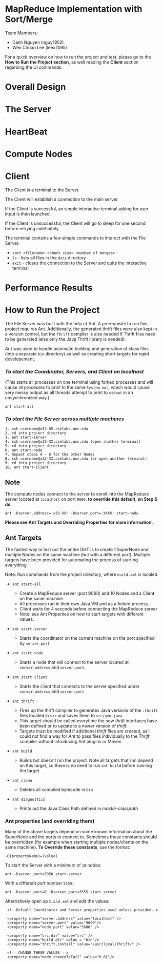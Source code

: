 # MapReduce Implementation with Sort/Merge

Team Members:  	
- Danh Nguyen (nguy1952)
- Wen Chuan Lee (leex7095)


For a quick overview on how to run the project and test, please go to the **How to Run the Project section**, as well reading the **Client** section regarding the UI commands.

# Overall Design

# The Server

# HeartBeat

# Compute Nodes

# Client

The Client is a terminal to the Server. 

The Client will establish a connection to the main server.

If the Client is successful, an simple interactive terminal asking for user input is then launched.

If the Client is unsuccessful, the Client will go to sleep for one second before retrying indefinitely.

The terminal contains a few simple commands to interact with the File Server.

 - `sort <filename> <chunk size> <number of merges>` - 
 - `ls` - lists all files in the `data` directory
 - `exit` - closes the connection to the Server and quits the interactive terminal

# Performance Results


# How to Run the Project

The File Server was built with the help of Ant. A prerequisite to run this project requires Ant. Additionally, the generated thrift files were also kept in a version control, but the `Thrift` compiler is also needed if Thrift files need to be generated (else only the Java Thrift library is needed).

Ant was used to handle automatic building and generation of class files (into a separate `bin` directory) as well as creating short targets for rapid developement.

### *To start the Coordinator, Servers, and Client on localhost*

(This starts all processes on one terminal using forked processes and will cause all processes to print to the same `System.out`, which would cause very messy output as all threads attempt to print to `stdout` in an unsynchronized way.)

    ant start-all
    
### *To start the File Server across multiple machines*
    1. ssh username@x32-05.cselabs.umn.edu
    2. cd into project directory
    3. ant start-server
    4. ssh username@x32-XX.cselabs.umn.edu (open another terminal)
    5. cd into project directory
    6. ant start-node
    7. Repeat steps 4 - 6 for the other Nodes
    8. ssh username@x32-XX.cselabs.umn.edu (or open another terminal)
    9. cd into project directory
    10. ant start-client
    
## Note

The compute nodes connect to the server to enroll into the MapReduce server located at `localhost` on port `9090`, **to override this default, on Step 6 do**:

    ant -Dserver.address='x32-XX' -Dserver.port='XXXX' start-node

**Please see Ant Targets and Overriding Properties for more information.**

## Ant Targets

The fastest way to test out the entire DHT is to create 1 SuperNode and multiple Nodes on the same machine (but with a different port). Multiple targets have been provided for automating the process of starting everything. 

Note: Run commands from the project directory, where `build.xml` is localed.

  - `ant start-all`
      - Create a MapReduce server (port 9090) and 10 Nodes and a Client on the same machine.  
      - All processes run in their own Java VM and as a forked process.
      - Client waits for 4 seconds before connecting the MapReduce server
      - Note: see Ant Properties on how to start targets with different values.

- `ant start-server`
  - Starts the coordinator on the current machine on the port specified by `server.port`

- `ant start-node`
  - Starts a node that will connect to the server located at `server.address` and `server.port`.

- `ant start client`
  - Starts the client that connects to the server specified under `server.address` and `server.port`

- `ant thrift`
  - Fires up the thrift compiler to generates Java versions of the `.thrift` files located in `src` and saves them to `src/gen-java`.
  - This target should be called everytime the new *thrift* interfaces have been defined pr to update to a newer version of *thrift*.
  - Targets must be modified if additional *thrift* files are created, as I could not find a way for *Ant* to pass files individually to the *Thrift* compiler without introducing Ant plugins or Maven.

- `ant build`
  - Builds but doesn't run the project. Note all targets that run depend on this target, so there is no need to run `ant build` before running the target.

- `ant clean`
  - Deletes all compiled bytecode in `bin`

- `ant diagnostics`
  - Prints out the Java Class Path defined in *master-classpath* 

### Ant properties (and overriding them)

Many of the above targets depend on some known information about the SuperNode and the ports to connect to. Sometimes these constants should be overridden (for example when starting multiple nodes/clients on the same machine). **To Override these constants**, use the format:

    -D(propertyName)=(value) 

To start the Server with a minimum of `10` nodes:
    
    ant -Dserver.port=5050 start-server

With a different port number `5555`:

    ant -Dserver.port=8 -Dserver.port=5555 start-server
    
Alternatively open up `build.xml` and edit the values:

     <!--Default Coordinator and Server properties used unless provided-->   
     
     <property name="server.address" value="localhost" />
     <property name="server.port" value="9090"/>
     <property name="node.port" value="5000" />

     <property name="src.dir" value="src" />
     <property name="build.dir" value = "bin"/>
     <property name="thrift.install" value="/usr/local/Thrift/" />
     
     <!-- CHANGE THESE VALUES -->   
     <property name="node.chanceToFail" value="0.01"/>
